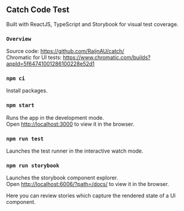 ## Catch Code Test

Built with ReactJS, TypeScript and Storybook for visual test coverage.

### `Overview`

Source code: https://github.com/RaijnAU/catch/<br />
Chromatic for UI tests: https://www.chromatic.com/builds?appId=5f64741001286100228e52d1

### `npm ci`

Install packages.

### `npm start`

Runs the app in the development mode.<br />
Open [http://localhost:3000](http://localhost:3000) to view it in the browser.

### `npm run test`

Launches the test runner in the interactive watch mode.<br />

### `npm run storybook`

Launches the storybook component explorer.<br />
Open [http://localhost:6006/?path=/docs/](http://localhost:6006/?path=/docs/) to view it in the browser. <br />

Here you can review stories which capture the rendered state of a UI component.
